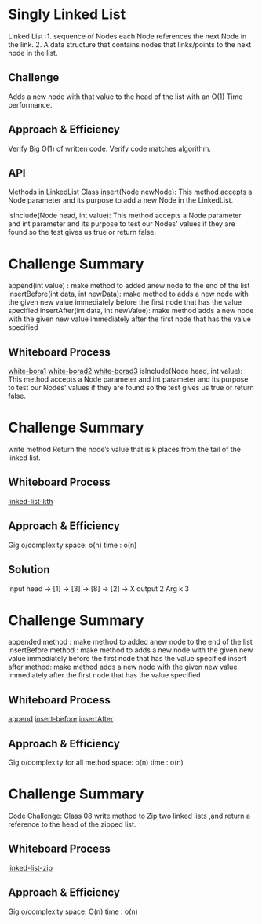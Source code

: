 # Singly Linked List
<!-- Short summary or background information -->
Linked List :1. sequence of Nodes each Node references the next Node in the link.
             2. A data structure that contains nodes that links/points to the next node in the list.
## Challenge
<!-- Description of the challenge -->
Adds a new node with that value to the head of the list with an O(1) Time performance.


## Approach & Efficiency
<!-- What approach did you take? Why? What is the Big O space/time for this approach? -->
Verify Big O(1) of written code.
Verify code matches algorithm.

## API
Methods in LinkedList Class
insert(Node newNode): This method accepts a Node parameter and its purpose to add a new Node in the LinkedList.

isInclude(Node head, int value): This method accepts a Node parameter and int parameter and its purpose to test our Nodes' values if they are found so the test gives us true or return false. 

# Challenge Summary
<!-- Description of the challenge -->
append(int value) : make method to added anew node to the end of the list
insertBefore(int data, int newData): make method to adds a new node with the given new value immediately before the first node that has the value specified
insertAfter(int data, int newValue): make method adds a new node with the given new value immediately after the first node that has the value specified
## Whiteboard Process
<!-- Embedded whiteboard image -->

[white-bora1](whitebord1.jpg)
[white-borad2](whitebord2.jpg)
[white-borad3](whiteboard3.jpg)
isInclude(Node head, int value): This method accepts a Node parameter and int parameter and its purpose to test our Nodes' values if they are found so the test gives us true or return false.             




# Challenge Summary
<!-- Description of the challenge -->
write method Return the node’s value that is k places from the tail of the linked list.
## Whiteboard Process
<!-- Embedded whiteboard image -->
[linked-list-kth](code-challenge5/linked-list-kth.jpg)
## Approach & Efficiency
<!-- What approach did you take? Why? What is the Big O space/time for this approach? -->
Gig o/complexity
  space: o(n)
  time : o(n)
## Solution
<!-- Show how to run your code, and examples of it in action -->
input head -> [1] -> [3] -> [8] -> [2] -> X
output 2
Arg k  3




# Challenge Summary
<!-- Description of the challenge -->
appended method : make method to added anew node to the end of the list
insertBefore method : make method to adds a new node with the given new value immediately before the first node that has the value specified
insert after method: make method adds a new node with the given new value immediately after the first node that has the value specified
## Whiteboard Process
<!-- Embedded whiteboard image -->
[append](append.jpg)
[insert-before](insertBefor.jpg)
[insertAfter](insertAfter.jpg)

## Approach & Efficiency
<!-- What approach did you take? Why? What is the Big O space/time for this approach? -->
Gig o/complexity for all method 
  space: o(n)
  time : o(n)


# Challenge Summary
<!-- Description of the challenge -->
Code Challenge: Class 08
write method to Zip two linked lists ,and return a reference to the head of the zipped list.
## Whiteboard Process
<!-- Embedded whiteboard image -->
[linked-list-zip](code-challenge5/linked-list-zip.jpg)
## Approach & Efficiency
<!-- What approach did you take? Why? What is the Big O space/time for this approach? -->
Gig o/complexity
  space: O(n)
  time : o(n)












